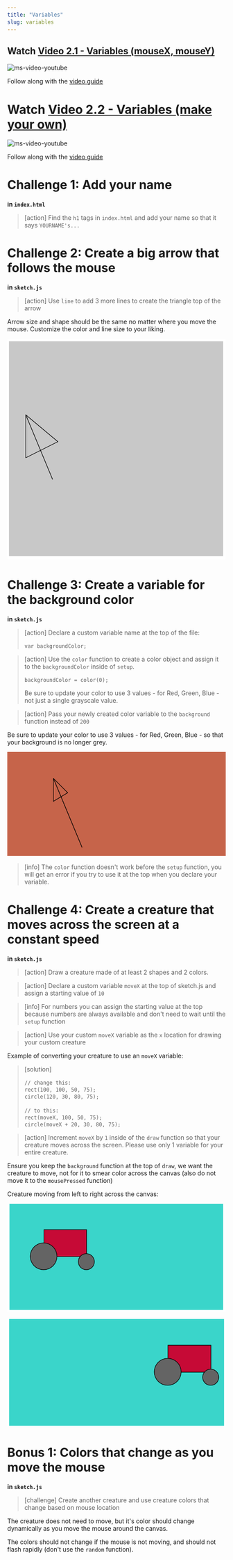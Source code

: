 ```yaml
---
title: "Variables"
slug: variables
---
```


## Watch [Video 2.1 - Variables (mouseX, mouseY)](https://www.youtube.com/watch?v=RnS0YNuLfQQ)

![ms-video-youtube](https://www.youtube.com/watch?v=RnS0YNuLfQQ)

Follow along with the [video guide](https://repl.it/@MakeSchoolRAMP/p5js-Video-Guide-21-Variables-mouseX-mouseY)

# Watch [Video 2.2 - Variables (make your own)](https://www.youtube.com/watch?v=Bn_B3T_Vbxs)

![ms-video-youtube](https://www.youtube.com/watch?v=Bn_B3T_Vbxs)

Follow along with the [video guide](https://repl.it/@MakeSchoolRAMP/p5js-Video-Guide-22-Variables-Make-your-own)

# Challenge 1: Add your name

**in `index.html`**

> [action]
> Find the `h1` tags in `index.html` and add your name so that it says `YOURNAME's...`
>

# Challenge 2: Create a big arrow that follows the mouse

**in `sketch.js`**

> [action]
> Use `line` to add 3 more lines to create the triangle top of the arrow
>

Arrow size and shape should be the same no matter where you move the mouse. Customize the color and line size to your liking.

![example arrow](assets/line_arrow.png "example arrow")

# Challenge 3: Create a variable for the background color

**in `sketch.js`**

> [action]
> Declare a custom variable name at the top of the file:
>
> ```
> var backgroundColor;
> ```
>

<!--  -->

> [action]
> Use the `color` function to create a color object and assign it to the `backgroundColor` inside of `setup`.
>
> ```
> backgroundColor = color(0);
> ```
>
> Be sure to update your color to use 3 values - for Red, Green, Blue - not just a single grayscale value.
>

<!--  -->

> [action]
> Pass your newly created color variable to the `background` function instead of `200`
>

Be sure to update your color to use 3 values - for Red, Green, Blue - so that your background is no longer grey.

![custom background color](assets/background.png "custom background color")

> [info]
> The `color` function doesn't work before the `setup` function, you will get an error if you try to use it at the top when you declare your variable.
>

# Challenge 4: Create a creature that moves across the screen at a constant speed

**in `sketch.js`**

> [action]
> Draw a creature made of at least 2 shapes and 2 colors.
>

<!--  -->

> [action]
> Declare a custom variable `moveX` at the top of sketch.js and assign a starting value of `10`
>

<!--  -->

> [info] For numbers you can assign the starting value at the top because numbers are always available and don't need to wait until the `setup` function
>

<!--  -->

> [action]
> Use your custom `moveX` variable as the `x` location for drawing your custom creature
>

Example of converting your creature to use an `moveX` variable:

> [solution]
>
> ```
> // change this:
> rect(100, 100, 50, 75);
> circle(120, 30, 80, 75);
>
> // to this:
> rect(moveX, 100, 50, 75);
> circle(moveX + 20, 30, 80, 75);
> ```
>

<!--  -->

> [action]
> Increment `moveX` by `1` inside of the `draw` function so that your creature moves across the screen.
> Please use only 1 variable for your entire creature.
>

Ensure you keep the `background` function at the top of `draw`, we want the creature to move, not for it to smear color across the canvas (also do not move it to the `mousePressed` function)

Creature moving from left to right across the canvas:

![moving creature](assets/moving_creature.png "moving creature")

![moving creature 2](assets/moving_creature_2.png "moving creature 2")

# Bonus 1: Colors that change as you move the mouse

**in `sketch.js`**

> [challenge]
> Create another creature and use creature colors that change based on mouse location
>

The creature does not need to move, but it's color should change dynamically as you move the mouse around the canvas.

The colors should not change if the mouse is not moving, and should not flash rapidly (don't use the `random` function).
